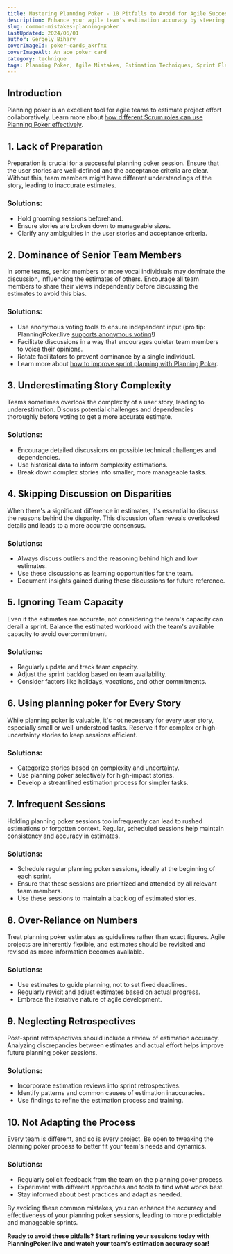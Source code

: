 ```yaml
---
title: Mastering Planning Poker - 10 Pitfalls to Avoid for Agile Success
description: Enhance your agile team's estimation accuracy by steering clear of these 10 common mistakes in Planning Poker. Discover solutions to boost collaboration and efficiency in your sprint planning sessions.
slug: common-mistakes-planning-poker
lastUpdated: 2024/06/01
author: Gergely Bihary
coverImageId: poker-cards_akrfnx
coverImageAlt: An ace poker card
category: technique
tags: Planning Poker, Agile Mistakes, Estimation Techniques, Sprint Planning, Team Collaboration
---
```


## Introduction

Planning poker is an excellent tool for agile teams to estimate project effort collaboratively. Learn more about [how different Scrum roles can use Planning Poker effectively](/knowledge-base/planning-poker-and-the-scrum-roles).

## 1. Lack of Preparation

Preparation is crucial for a successful planning poker session. Ensure that the user stories are well-defined and the acceptance criteria are clear. Without this, team members might have different understandings of the story, leading to inaccurate estimates.

### Solutions:

- Hold grooming sessions beforehand.
- Ensure stories are broken down to manageable sizes.
- Clarify any ambiguities in the user stories and acceptance criteria.

## 2. Dominance of Senior Team Members

In some teams, senior members or more vocal individuals may dominate the discussion, influencing the estimates of others. Encourage all team members to share their views independently before discussing the estimates to avoid this bias.

### Solutions:

- Use anonymous voting tools to ensure independent input (pro tip: PlanningPoker.live [supports anonymous voting](https://planningpoker.live/features)!)
- Facilitate discussions in a way that encourages quieter team members to voice their opinions.
- Rotate facilitators to prevent dominance by a single individual.
- Learn more about [how to improve sprint planning with Planning Poker](/knowledge-base/how-to-use-planning-poker-to-improve-sprint-planning).

## 3. Underestimating Story Complexity

Teams sometimes overlook the complexity of a user story, leading to underestimation. Discuss potential challenges and dependencies thoroughly before voting to get a more accurate estimate.

### Solutions:

- Encourage detailed discussions on possible technical challenges and dependencies.
- Use historical data to inform complexity estimations.
- Break down complex stories into smaller, more manageable tasks.

## 4. Skipping Discussion on Disparities

When there's a significant difference in estimates, it's essential to discuss the reasons behind the disparity. This discussion often reveals overlooked details and leads to a more accurate consensus.

### Solutions:

- Always discuss outliers and the reasoning behind high and low estimates.
- Use these discussions as learning opportunities for the team.
- Document insights gained during these discussions for future reference.

## 5. Ignoring Team Capacity

Even if the estimates are accurate, not considering the team's capacity can derail a sprint. Balance the estimated workload with the team's available capacity to avoid overcommitment.

### Solutions:

- Regularly update and track team capacity.
- Adjust the sprint backlog based on team availability.
- Consider factors like holidays, vacations, and other commitments.

## 6. Using planning poker for Every Story

While planning poker is valuable, it's not necessary for every user story, especially small or well-understood tasks. Reserve it for complex or high-uncertainty stories to keep sessions efficient.

### Solutions:

- Categorize stories based on complexity and uncertainty.
- Use planning poker selectively for high-impact stories.
- Develop a streamlined estimation process for simpler tasks.

## 7. Infrequent Sessions

Holding planning poker sessions too infrequently can lead to rushed estimations or forgotten context. Regular, scheduled sessions help maintain consistency and accuracy in estimates.

### Solutions:

- Schedule regular planning poker sessions, ideally at the beginning of each sprint.
- Ensure that these sessions are prioritized and attended by all relevant team members.
- Use these sessions to maintain a backlog of estimated stories.

## 8. Over-Reliance on Numbers

Treat planning poker estimates as guidelines rather than exact figures. Agile projects are inherently flexible, and estimates should be revisited and revised as more information becomes available.

### Solutions:

- Use estimates to guide planning, not to set fixed deadlines.
- Regularly revisit and adjust estimates based on actual progress.
- Embrace the iterative nature of agile development.

## 9. Neglecting Retrospectives

Post-sprint retrospectives should include a review of estimation accuracy. Analyzing discrepancies between estimates and actual effort helps improve future planning poker sessions.

### Solutions:

- Incorporate estimation reviews into sprint retrospectives.
- Identify patterns and common causes of estimation inaccuracies.
- Use findings to refine the estimation process and training.

## 10. Not Adapting the Process

Every team is different, and so is every project. Be open to tweaking the planning poker process to better fit your team's needs and dynamics.

### Solutions:

- Regularly solicit feedback from the team on the planning poker process.
- Experiment with different approaches and tools to find what works best.
- Stay informed about best practices and adapt as needed.

By avoiding these common mistakes, you can enhance the accuracy and effectiveness of your planning poker sessions, leading to more predictable and manageable sprints.


**Ready to avoid these pitfalls? Start refining your sessions today with PlanningPoker.live and watch your team's estimation accuracy soar!**

